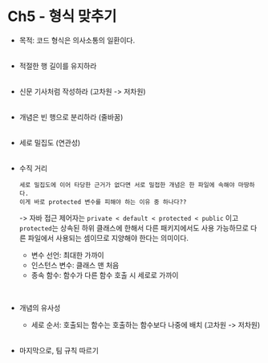 # Ch5 - 형식 맞추기

-   목적: 코드 형식은 의사소통의 일환이다.  
    <br>

-   적절한 행 길이를 유지하라  
    <br>

-   신문 기사처럼 작성하라 (고차원 -> 저차원)  
    <br>

-   개념은 빈 행으로 분리하라 (줄바꿈)  
    <br>

-   세로 밀집도 (연관성)  
    <br>

-   수직 거리

    ```
    세로 밀집도에 이어 타당한 근거가 없다면 서로 밀접한 개념은 한 파일에 속해야 마땅하다.  
    이게 바로 protected 변수를 피해야 하는 이유 중 하나다??
    ```

    -> 자바 접근 제어자는 `private < default < protected < public` 이고 `protected`는 상속된 하위 클래스에 한해서 다른 패키지에서도 사용 가능하므로 다른 파일에서 사용되는 셈이므로 지양해야 한다는 의미이다.

    -   변수 선언: 최대한 가까이
    -   인스턴스 변수: 클래스 맨 처음
    -   종속 함수: 함수가 다른 함수 호출 시 세로로 가까이

<br>

-   개념의 유사성  
     - 세로 순서: 호출되는 함수는 호출하는 함수보다 나중에 배치 (고차원 -> 저차원)  
    <br>

-   마지막으로, 팀 규칙 따르기
